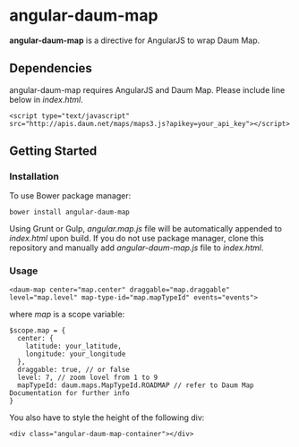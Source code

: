angular-daum-map
================

**angular-daum-map** is a directive for AngularJS to wrap Daum Map.

## Dependencies

angular-daum-map requires AngularJS and Daum Map. Please include line below in *index.html*.

    <script type="text/javascript" src="http://apis.daum.net/maps/maps3.js?apikey=your_api_key"></script>

## Getting Started

### Installation

To use Bower package manager:

    bower install angular-daum-map

Using Grunt or Gulp, *angular.map.js* file will be automatically appended to *index.html* upon build. If you do not use package manager, clone this repository and manually add *angular-daum-map.js* file to *index.html*.

### Usage

    <daum-map center="map.center" draggable="map.draggable" level="map.level" map-type-id="map.mapTypeId" events="events">

where *map* is a scope variable:

    $scope.map = {
      center: {
        latitude: your_latitude,
        longitude: your_longitude
      },
      draggable: true, // or false
      level: 7, // zoom lovel from 1 to 9
      mapTypeId: daum.maps.MapTypeId.ROADMAP // refer to Daum Map Documentation for further info
    }

You also have to style the height of the following div:
  
    <div class="angular-daum-map-container"></div>

